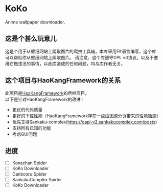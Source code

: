 # KoKo
Anime wallpaper downloader.

## 这是个甚么玩意儿
这是个用于从壁纸网站上爬取图片的爬虫工具箱，本库采用F#语言编写，这个库可以帮助你从壁纸网站上爬取图片。 请注意，这个库遵守GPL v3协议，以及不要用它做违法的事情，以此库造成的任何问题，均与库作者无关。    


## 这个项目与HaoKangFramework的关系
此项目是[HaoKangFramework](https://github.com/Seng-Jik/HaoKangFramework)的后继项目。    
以下是针对HaoKangFramework的改进：
* 更优的代码质量
* 更好的下载性能（HaoKangFramework存在一些由图源分页带来的性能瓶颈）
* 优先支持Sankaku-complex(https://capi-v2.sankakucomplex.com/posts)
* 支持所有已知的功能
* 考虑GUI问题

## 进度
- [ ] Konachan Spider
- [ ] KoKo Downloader
- [ ] Danbooru Spider
- [ ] SankakuComplex Spider
- [ ] KoKo Downloader
